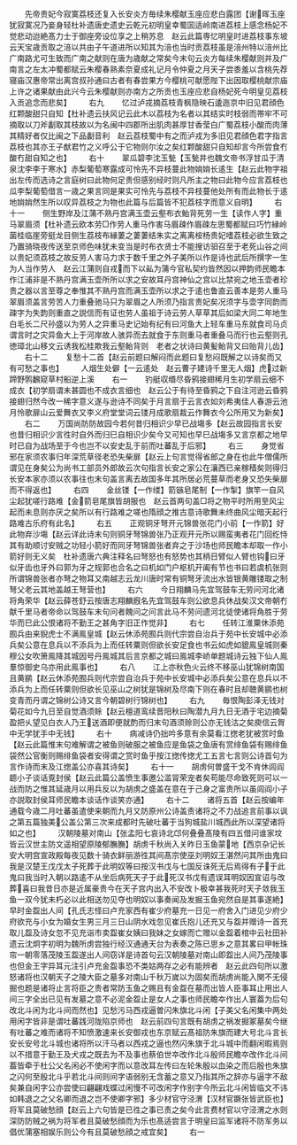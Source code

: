 <!-- { "loadSidebar": true } -->
　　先帝贵妃今寂寞荔枝还复入长安炎方毎续朱樱献玉座应悲白露团【谢晖玉座犹寂寞况乃妾身轻杜补遗唐史遗史云乾元初明皇幸蜀囬适岭南进荔枝上感念杨妃不觉悲动迨絶髙力士于御座旁设位享之上稍苏息　赵云此篇専忆明皇时进荔枝事东坡云天宝歳贡取之涪以共由子午道进所以知其为涪也当时贡荔枝虽是涪州特以涪州比广南路尤可生致而广南之献则在唐为歳献之常矣今末句云炎方每续朱樱献则并及广南言之左太冲蜀都赋云朱樱春熟素奈夏成礼记月令仲夏之月天子尝黍羞以含桃先荐寝庙汉惠帝常出离宫叔孙通曰古者有春尝果方今樱桃可献愿陛下出因取樱桃献宗庙上许之诸果献由此兴今云朱樱献则亦南方之所贡也玉座应悲自杨妃死今明皇见荔枝入贡追念而悲矣】
　　右九
　　忆过泸戎摘荔枝青枫隐映石逶迤京中旧见君顔色红颗酸甜只自知【杜补遗云扶风记云此木以荔枝为名者以其结实时枝弱而帯牢不可摘取以刀斧劙取其枝故以为名闽中四郡所出肌肉甚厚甘香莹白广蜀荔枝小酸而肉薄其精好者仅比闽之下品劙音利　赵云荔枝蜀中有之而泸戎为多旧见君顔色君字指言荔枝也其亦王子猷君竹之义呼公于它物则尔汝之矣红颗酸甜只自知却言今所尝食冇酸冇甜自知之也】
　　右十
　　翠瓜碧李沈玉甃【玉甃井也魏文帝书浮甘瓜于清泉沈李李于寒水】赤梨葡萄寒露成可怜先不异枝蔓此物姢姢长逺生【赵云此物字祖出左传而选诗之言庭树曰此物何足贵但感别经时则凡所主之物曰此物今应言荔枝也瓜李梨葡萄借言一歳之果言同是果实可怜先与荔枝不异枝蔓他处所有而此物长于逺地姢姢然生所以叹异荔枝之为物也此篇与后篇皆不犯荔枝字而意义自明】
　　右十一
　　侧生野岸及江蒲不熟丹宫满玉壶云壑布衣鲐背死劳一生【读作人字】重马翠眉须【杜补遗云欧本劳□作劳人重马作害马眉疎作眉疎左思蜀都赋曰巧竹縁岭菌桂临崖旁挺龙目侧生荔枝布縁萋之萋萋结朱实之离离桉杨贵妃嗜荔枝必欲生致之乃置骑晓夜传送至京师色味犹未变当是时布衣贤士不能搜访驲召至于老死山谷之间以贵妃须荔枝之故反劳人害马力求于数千里之外子美所以作是诗也武后所撰字一生为人当作劳人　赵云江蒲则自戎而下以畆为蒲今官私契约皆然因以押韵师民瞻本作江浦非是不熟丹宫满玉壶所所以求之安故耳丹宫神仙之宫以比禁宛之地玉壶者珍贵之器以言至尊之奉惟其不熟丹宫而满玉壶所以求之于逺也鲁直云善本是劳人重马翠眉须盖言劳苦人力重叠驰马只为翠眉之人所须乃指言贵妃矣况须字与壶字同韵而疎字为失韵则重直之説信而有证也劳人虽祖于诗云劳人草草其后如梁大同二年地生白毛长二尺孙盛以为劳人之异重马史记始有纪有曰河鱼大上轻车重马东就食司马贞谓言时之灾异鱼大上于河岸故人骇异而去就食于东则重马者重叠马而行也云壑则孔徳璋北山移文云诱我松桂欺我云壑鲐背则　老者之状诗曰黄髪鲐背又曰贻背儿齿】
　　右十二
　　复愁十二首【赵云前题曰解闷而此题曰复愁闷既解之以诗矣而又有可愁之事也】
　　人烟生处僻【一云逺处　赵云曹子建诗千里无人烟】虎过新蹄野鹘飜窥草村船逆上溪
　　右一
　　钓艇収缗尽昏鸦接翅稀月生初学扇云细不成衣【初学扇谓未甚圆也不成衣言细也　赵云公于有待至昏鸦之下自注河逊云昏鸦接翅归然今改一稀字意义遂与逊诗不同矣于月言扇于云言衣如刘希夷佳人春游云池月怜歌扉山云爱舞衣又李义府堂堂词云镂月成歌扇裁云作舞衣今公所用又为新矣】
　　右二
　　万国尚防防故园今若何昔归相识少早已战塲多【赵云故园指言长安也昔归相识少言徃时自外而归巳自相识少矣今又可知也早巳战塲多又言京都之地早时已自为战场至于今也岂不以安史乱于前而吐蕃乱于后邪】
　　右三
　　身觉省邪在家须农事归年深荒草径老恐失柴扉【赵云上句言觉得省郎之身在也此牛僧儒所谓见在身矣公为尚书工部员外郎故云次句指言长安之家公在瀼西已亲稼穑矣则得归长安本家亦须以农事往也末句盖言离去故国多年其所居必荒蔓草而老身又恐失柴扉而不得返也】
　　右四
　　金丝镂【一作缕】箭镞皂尾制【一作掣】旗竿一自风尘起犹嗟行路难【金箭皂尾旗皆胡服也　赵云首两句盖□将之物平时所用至风尘起而未息则亦厌之矣所以有行路难之嗟也隋顔之推古意诗歌舞未终曲风尘暗天起行路难古乐府有此名】
　　右五
　　正观铜牙弩开元锦兽张花门小前【一作箭】好此物弃沙塲【赵云详此诗末句则铜牙弩锦兽张乃正观开元所以赐蛮夷者花门回纥恃其有助顺讨安贼之功轻小箭好而同牙弩锦兽张者弃之于沙场也师民瞻本却取一作小箭好则无义矣　杜补遗唐六典注释名曰弩怒也有怒势也其柄日臂似人臂也钩曰牙似牙齿也牙外曰郭为牙之规郭也合名之曰机如门户枢机开阖有节也书曰若虞机张则所谓锦兽张者亦弩之物耳又南越志云龙川唐时常有铜弩牙流出水皆银黄雕镂取之制弩父老云其地盖越王弩营也】
　　右六
　　今日翔麟马先宜驾鼓车无劳问河北诸将角荣华【赵云薛苍舒云按唐志翔麟廐名先宜驾鼓车则公欲息兵休战矣汉文帝朝冇献千里马者帝命以驾鼓车末句问者餽问之问言此马不劳问遗河北徒使诸将角胜于劳华而巳此公恨诸将不勤王之甚角字旧正作觉非】
　　右七
　　任转江淮粟休添苑囿兵由来貎虎士不满鳯皇城【赵云休添苑囿兵则代宗尝自治兵于苑中长安城中必添兵矣公意在息兵以不添兵为上而任转粟则但欲长安足食也书云如虎如貔鳯皇城则秦穆公女吹箫鳯降其城因号丹鳯城其后言京都之城曰鳯城李峤单题城诗云独下仙人鳯羣惊御史乌亦用此鳯事也】
　　右八
　　江上亦秋色火云终不移巫山犹锦树南国且黄鹂【赵云休添苑囿兵则代宗尝自治兵于苑中长安城中必添兵矣公意在息兵以不添兵为上而任转粟则但欲长见巫山之树犹是锦树及尽南下则在春时且却聴黄鹂也树变青而丹谓之锦树公诗又言今朝碧树行锦树也】
　　右九
　　毎恨陶彭泽无钱对菊花如今九日至自觉酒须賖【赵云檀道鸾续晋阳秋曰陶潜九月九日无酒于宅边摘菊盈把乆望见白衣人乃王送酒即便就酌而归末句酒须赊则公亦无钱沽之矣庾信云胷中无学犹手中无钱】
　　右十
　　病减诗仍拙吟多意有余莫看江揔老犹被赏时鱼【赵云此篇惟末句难解谓之被鱼则破服之被鱼应是鱼袋之鱼唐有赏绯鱼袋有赐绯鱼袋然公官衡则赐绯鱼袋者安得谓之赏时鱼乎按江揔传揔尤工五言七言则公诗首句为言作诗而末及江揔盖公亦喜其诗矣】
　　右十一
　　胡虏何曽盛干戈不肯休闾阎聼小子谈话覔封侯【赵云此篇公盖愤生事邀公滥冐荣宠者矣苟能尽命致死则可以一战而防之惟其延歳月以用兵反以为胡虏之盛盖在意在于己身之富贵所以虽闾阎小子亦説取封侯耳师民瞻本谈话作谈笑亦通】
　　右十二
　　诸将五首【赵云按编年通载今歳二月吐蕃虽遣使来朝而九月又防原州公诗盖责诸将之不力战追言前事以讽之第五篇独美公盖公第三次来成都时先破吐蕃于当狗城盐川城西此所以深望诸将如之也】
　　汉朝陵墓对南山【张孟阳七哀诗北邙何叠叠髙陵有四五借问谁家坟皆云汉世主防文遥相望原陵郁膴膴】胡虏千秋尚入关昨日玉鱼蒙地【西京杂记长安大明宫宣政殿每夜见数十骑衣鲜丽游徃其间髙宗使巫刘明奴王湛然问其所由鬼曰我是汉楚王戊戊太子死葬于此明奴等曰按汉书戊与七国反诛死无后焉得有子于此鬼曰我当时入朝以路逺不从坐后病死天子于此死汉书戊有遗误耳明奴因宣诏与改葬喜曰我昔日亦是近属豪贵今在天子宫内出入不安改卜极幸甚我死时天子敛我玉鱼一双今犹未朽必以此相送勿见夺也明奴以事奏闻及发掘玉鱼宛然自是其事遂絶】早时金盌出人间【孔氏志怪曰卢充家西有崔少府墓充一日见一府舍入门进见少府少府欲充与小女为婚女生男三月三日山阴水戏忽见崔氏抱儿还充又与盌并赠诗一首充取儿盌及诗女忽不见充诣市卖盌崔女姨曰我妹之女嫁而亡赠以金盌着棺中云社田补遗云沈炯字初明为魏所虏尝独行经汉通通天台为表奏之陈已思乡之意其畧曰甲帐珠帘一朝零落茂陵玉盌遂出人间窃详是诗首句云汉朝陵墓对南山即盌出人间乃茂陵事也但金王字异耳元注引卢充金盌事恐不类姑两存之必有能辨者　赵云此四句所以激怒诸将也汉朝天子之陵大臣之墓多对南山千秋万嵗以为固矣而胡虏尚能入関不无侵掘也题是诸将止言将臣之贵者常防玉鱼之赐且有金盌在墓而出皆人臣事耳止用出人间三字全出已见有发墓之意不必泥金盌止是女人之事也师民瞻夲作出人寰葢为后句改北斗闲为北斗间而然也】见愁污马西戎逼曽闪朱旗北斗闲【子美父名闲集中两处用闲字皆非是谓吐蕃践河陇陷京师也　赵云前四句言既有胡虏之祸发掘冢墓矣今继有吐蕃之难而诸将不知愤激速来长安御戎也东京赋云髙祖防朱旗而建大号北斗言长安长安号北斗城也诸将所以汗马者以西戎之逼也然闪朱旗于北斗城中而翻闲暇焉则以不措意于勤王及犬戎之既去为不及事也蔡伯世夲改作北斗殷师民瞻夲改作北斗间葢皆牵于杜公父名闲必不使闲字而以意改耳左传曰左轮朱殷以血染之而后殷也朱旗之闪何至殷北斗乎若北斗间则间字语弱别无含蓄之意又乃指其所之辞亦与逼字不敌矣兼自闲字公亦尝使曰翩翩戏蝶过闲慢不可改闲字作别字今所云北斗闲皆临文不讳如韩退之之父名卿而退之岂不使卿字邪】多少材官守泾渭【汉材官蹶张皆武臣也】将军且莫破愁顔【赵云上六句皆是已徃之事已责之矣今此言费材官以守泾渭之水则深防防贼之祸为将军者且莫破愁顔而为乐也髙适尝言于明皇曰监军诸将不防军务以倡优蒲塞相娱乐则公今有且莫破愁顔之戒宜矣】
　　右一
